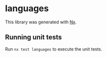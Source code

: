 # languages

This library was generated with [Nx](https://nx.dev).

## Running unit tests

Run `nx test languages` to execute the unit tests.
